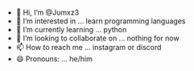 - 👋 Hi, I’m @Jumxz3
- 👀 I’m interested in ... learn programming languages
- 🌱 I’m currently learning ... python
- 💞️ I’m looking to collaborate on ... nothing for now 
- 📫 How to reach me ... instagram or discord
- 😄 Pronouns: ... he/him
